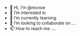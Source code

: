 - 👋 Hi, I’m @mcnoe 
- 👀 I’m interested in 
- 🌱 I’m currently learning 
- 💞️ I’m looking to collaborate on ...
- 📫 How to reach me ....

<!---
mcnoe/mcnoe is a ✨ special ✨ repository because its `README.md` (this file) appears on your GitHub profile.
You can click the Preview link to take a look at your changes.
--->
